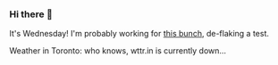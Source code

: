 ### Hi there :wave:

It's Wednesday! I'm probably working for [this bunch](https://github.com/kohofinancial), de-flaking a test.

Weather in Toronto: who knows, wttr.in is currently down...
